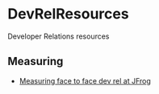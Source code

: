 # DevRelResources
Developer Relations resources

## Measuring
* [Measuring face to face dev rel at JFrog](https://devrel.net/strategy-and-metrics/measuring-face-to-face-dev-rel-at-jfrog)
